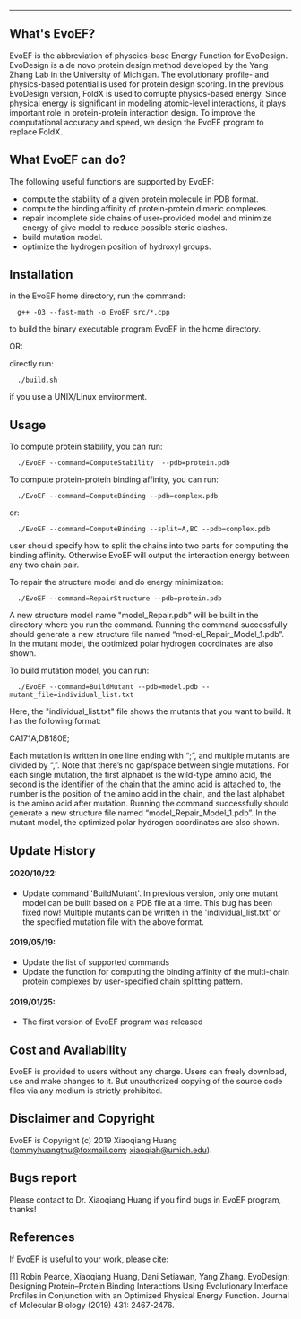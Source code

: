 ------------------------------------------------------------------------------
What's EvoEF?
------------------------------------------------------------------------------
  EvoEF is the abbreviation of physcics-base Energy Function for EvoDesign. 
EvoDesign is a de novo protein design method developed by the Yang Zhang Lab 
in the University of Michigan. The evolutionary profile- and physics-based 
potential is used for protein design scoring. In the previous EvoDesign 
version, FoldX is used to comupte physics-based energy. Since physical energy
is significant in modeling atomic-level interactions, it plays important role
in protein-protein interaction design. To improve the computational accuracy 
and speed, we design the EvoEF program to replace FoldX.


What EvoEF can do?
---------------------
  The following useful functions are supported by EvoEF:

* compute the stability of a given protein molecule in PDB format.
* compute the binding affinity of protein-protein dimeric complexes.
* repair incomplete side chains of user-provided model and minimize energy of give model to reduce possible steric clashes.
* build mutation model.
* optimize the hydrogen position of hydroxyl groups.


Installation
------------
  in the EvoEF home directory, run the command:
```
  g++ -O3 --fast-math -o EvoEF src/*.cpp
```
  to build the binary executable program EvoEF in the home directory.

  OR:

  directly run:
```  
  ./build.sh
```
  if you use a UNIX/Linux environment.


Usage
-----
To compute protein stability, you can run:
```
  ./EvoEF --command=ComputeStability  --pdb=protein.pdb
```
To compute protein-protein binding affinity, you can run:
```
  ./EvoEF --command=ComputeBinding --pdb=complex.pdb
```  
  or:
```  
  ./EvoEF --command=ComputeBinding --split=A,BC --pdb=complex.pdb
```
  user should specify how to split the chains into two parts for computing
  the binding affinity. Otherwise EvoEF will output the interaction energy
  between any two chain pair.

To repair the structure model and do energy minimization:
```
  ./EvoEF --command=RepairStructure --pdb=protein.pdb
```
  A new structure model name "model_Repair.pdb" will be built in the 
directory where you run the command. Running the command successfully 
should generate a new structure file named “mod-el_Repair_Model_1.pdb”. 
In the mutant model, the optimized polar hydrogen coordinates are also shown.

To build mutation model, you can run:
```
  ./EvoEF --command=BuildMutant --pdb=model.pdb --mutant_file=individual_list.txt
```
  Here, the "individual_list.txt" file shows the mutants that you 
want to build. It has the following format:

  CA171A,DB180E;

  Each mutation is written in one line ending with “;”, and multiple 
mutants are divided by “,”. Note that there’s no gap/space between 
single mutations. For each single mutation, the first alphabet is the 
wild-type amino acid, the second is the identifier of the chain that 
the amino acid is attached to, the number is the position of the amino 
acid in the chain, and the last alphabet is the amino acid after 
mutation. Running the command successfully should generate a new 
structure file named “model_Repair_Model_1.pdb”. In the mutant model, 
the optimized polar hydrogen coordinates are also shown.

Update History
--------------
#### 2020/10/22:
* Update command 'BuildMutant'. In previous version, only one mutant model 
can be built based on a PDB file at a time. This bug has been fixed now!
Multiple mutants can be written in the 'individual_list.txt' or the 
specified mutation file with the above format.
#### 2019/05/19:
  
* Update the list of supported commands
* Update the function for computing the binding affinity of the multi-chain protein complexes by user-specified chain splitting pattern.
#### 2019/01/25:
* The first version of EvoEF program was released


Cost and Availability
---------------------
  EvoEF is provided to users without any charge. Users can freely download, 
use and make changes to it. But unauthorized copying of the source code 
files via any medium is strictly prohibited.


Disclaimer and Copyright
------------------------
  EvoEF is Copyright (c) 2019 Xiaoqiang Huang (tommyhuangthu@foxmail.com; 
  xiaoqiah@umich.edu).


Bugs report
-----------------------
  Please contact to Dr. Xiaoqiang Huang if you find bugs in EvoEF program, thanks! 


References
----------
  If EvoEF is useful to your work, please cite:  

[1] Robin Pearce, Xiaoqiang Huang, Dani Setiawan, Yang Zhang. EvoDesign: Designing 
Protein–Protein Binding Interactions Using Evolutionary Interface Profiles in 
Conjunction with an Optimized Physical Energy Function. Journal of Molecular 
Biology (2019) 431: 2467-2476.
